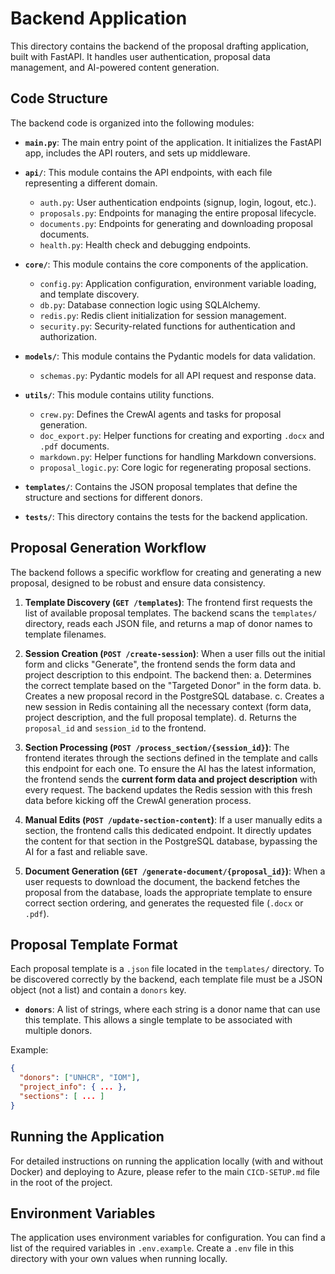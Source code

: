 # Backend Application

This directory contains the backend of the proposal drafting application, built with FastAPI. It handles user authentication, proposal data management, and AI-powered content generation.

## Code Structure

The backend code is organized into the following modules:

-   **`main.py`**: The main entry point of the application. It initializes the FastAPI app, includes the API routers, and sets up middleware.

-   **`api/`**: This module contains the API endpoints, with each file representing a different domain.
    -   `auth.py`: User authentication endpoints (signup, login, logout, etc.).
    -   `proposals.py`: Endpoints for managing the entire proposal lifecycle.
    -   `documents.py`: Endpoints for generating and downloading proposal documents.
    -   `health.py`: Health check and debugging endpoints.

-   **`core/`**: This module contains the core components of the application.
    -   `config.py`: Application configuration, environment variable loading, and template discovery.
    -   `db.py`: Database connection logic using SQLAlchemy.
    -   `redis.py`: Redis client initialization for session management.
    -   `security.py`: Security-related functions for authentication and authorization.

-   **`models/`**: This module contains the Pydantic models for data validation.
    -   `schemas.py`: Pydantic models for all API request and response data.

-   **`utils/`**: This module contains utility functions.
    -   `crew.py`: Defines the CrewAI agents and tasks for proposal generation.
    -   `doc_export.py`: Helper functions for creating and exporting `.docx` and `.pdf` documents.
    -   `markdown.py`: Helper functions for handling Markdown conversions.
    -   `proposal_logic.py`: Core logic for regenerating proposal sections.

-   **`templates/`**: Contains the JSON proposal templates that define the structure and sections for different donors.

-   **`tests/`**: This directory contains the tests for the backend application.

## Proposal Generation Workflow

The backend follows a specific workflow for creating and generating a new proposal, designed to be robust and ensure data consistency.

1.  **Template Discovery (`GET /templates`)**: The frontend first requests the list of available proposal templates. The backend scans the `templates/` directory, reads each JSON file, and returns a map of donor names to template filenames.

2.  **Session Creation (`POST /create-session`)**: When a user fills out the initial form and clicks "Generate", the frontend sends the form data and project description to this endpoint. The backend then:
    a. Determines the correct template based on the "Targeted Donor" in the form data.
    b. Creates a new proposal record in the PostgreSQL database.
    c. Creates a new session in Redis containing all the necessary context (form data, project description, and the full proposal template).
    d. Returns the `proposal_id` and `session_id` to the frontend.

3.  **Section Processing (`POST /process_section/{session_id}`)**: The frontend iterates through the sections defined in the template and calls this endpoint for each one. To ensure the AI has the latest information, the frontend sends the **current form data and project description** with every request. The backend updates the Redis session with this fresh data before kicking off the CrewAI generation process.

4.  **Manual Edits (`POST /update-section-content`)**: If a user manually edits a section, the frontend calls this dedicated endpoint. It directly updates the content for that section in the PostgreSQL database, bypassing the AI for a fast and reliable save.

5.  **Document Generation (`GET /generate-document/{proposal_id}`)**: When a user requests to download the document, the backend fetches the proposal from the database, loads the appropriate template to ensure correct section ordering, and generates the requested file (`.docx` or `.pdf`).

## Proposal Template Format

Each proposal template is a `.json` file located in the `templates/` directory. To be discovered correctly by the backend, each template file must be a JSON object (not a list) and contain a `donors` key.

-   **`donors`**: A list of strings, where each string is a donor name that can use this template. This allows a single template to be associated with multiple donors.

Example:
```json
{
  "donors": ["UNHCR", "IOM"],
  "project_info": { ... },
  "sections": [ ... ]
}
```

## Running the Application

For detailed instructions on running the application locally (with and without Docker) and deploying to Azure, please refer to the main `CICD-SETUP.md` file in the root of the project.

## Environment Variables

The application uses environment variables for configuration. You can find a list of the required variables in `.env.example`. Create a `.env` file in this directory with your own values when running locally.
